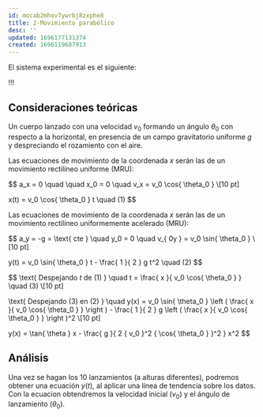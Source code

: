 ```yaml
---
id: mocab2mhov7ywrbj8zxphe8
title: 2-Movimiento parabólico
desc: ''
updated: 1696177131374
created: 1696119687913
---
```


El sistema experimental es el siguiente:

!!!

## Consideraciones teóricas

Un cuerpo lanzado con una velocidad $v_0$ formando un ángulo $\theta_0$ con respecto a la horizontal, en presencia de un campo gravitatorio uniforme $g$ y despreciando el rozamiento con el aire.

Las ecuaciones de movimiento de la coordenada $x$ serán las de un movimiento rectilíneo uniforme (MRU):

$$
a_x = 0 \quad \quad x_0 = 0 \quad v_x = v_0 \cos{ \theta_0 } \\[10 pt]

x(t) = v_0 \cos{ \theta_0 } t \quad (1)
$$

Las ecuaciones de movimiento de la coordenada $x$ serán las de un movimiento rectilíneo uniformemente acelerado (MRU):

$$
a_y = -g = \text{ cte } \quad y_0 = 0 \quad v_{ 0y } = v_0 \sin{ \theta_0 } \\[10 pt]

y(t) = v_0 \sin{ \theta_0 } t - \frac{ 1 }{ 2 } g t^2 \quad (2)
$$

$$
\text{ Despejando $t$ de $(1)$ } \quad t = \frac{ x }{ v_0 \cos{ \theta_0 } } \quad (3) \\[10 pt]

\text{ Despejando $(3)$ en $(2)$ } \quad y(x) = v_0 \sin{ \theta_0 } \left ( \frac{ x }{ v_0 \cos{ \theta_0 } } \right ) - \frac{ 1 }{ 2 } g \left ( \frac{ x }{ v_0 \cos{ \theta_0 } } \right )^2 \\[10 pt]

y(x) = \tan{ \theta } x - \frac{ g }{ 2 { v_0 }^2 { \cos{ \theta_0 } }^2 } x^2
$$

## Análisis

Una vez se hagan los 10 lanzamientos (a alturas diferentes), podremos obtener una ecuación $y(t)$, al aplicar una línea de tendencia sobre los datos. Con la ecuacion obtendremos la velocidad inicial ($v_0$) y el ángulo de lanzamiento ($\theta_0$).

